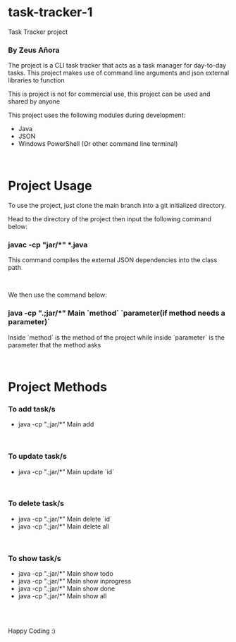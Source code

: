 # task-tracker-1
Task Tracker project

<h3>By Zeus Añora</h3>

<p>The project is a CLI task tracker that acts as a task manager for day-to-day tasks. This project makes use of command line arguments and json external libraries to function</p>

<p>This is project is not for commercial use, this project can be used and shared by anyone</p>

<p>This project uses the following modules during development:</p>
<ul>
  <li>Java</li>
  <li>JSON</li>
  <li>Windows PowerShell (Or other command line terminal)</li>
</ul>

<br>

# Project Usage
<p>To use the project, just clone the main branch into a git initialized directory.</p>
<p>Head to the directory of the project then input the following command below:</p>
<h3>javac -cp "jar/*" *.java</h3>
<p>This command compiles the external JSON dependencies into the class path</p>
<br>
<p>We then use the command below:</p>
<h3>java -cp ".;jar/*" Main `method` `parameter(if method needs a parameter)` </h3>
<p>Inside `method` is the method of the project while inside `parameter` is the parameter that the method asks</p>

<br>

# Project Methods
<h3>To add task/s</h3>
<ul>
  <li>java -cp ".;jar/*" Main add</li>
</ul>
<br>
<h3>To update task/s</h3>
<ul>
  <li>java -cp ".;jar/*" Main update `id`</li>
</ul>
<br>
<h3>To delete task/s</h3>
<ul>
  <li>java -cp ".;jar/*" Main delete `id`</li>
  <li>java -cp ".;jar/*" Main delete all</li>
</ul>
<br>
<h3>To show task/s</h3>
<ul>
  <li>java -cp ".;jar/*" Main show todo</li>
  <li>java -cp ".;jar/*" Main show inprogress</li>
  <li>java -cp ".;jar/*" Main show done</li>
  <li>java -cp ".;jar/*" Main show all</li>
</ul>

<br><br>
<p>Happy Coding :)</p>
